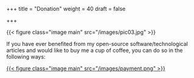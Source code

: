 +++
title = "Donation"
weight = 40
draft = false

+++

{{< figure class="image main" src="/images/pic03.jpg" >}}


If you have ever benefited from my open-source software/technological articles and would like to buy me a cup of coffee, you can do so in the following ways:

<a target="_blank" href="https://www.paypal.me/R136a1X">{{< figure class="image main" src="/images/payment.png" >}}</a>
